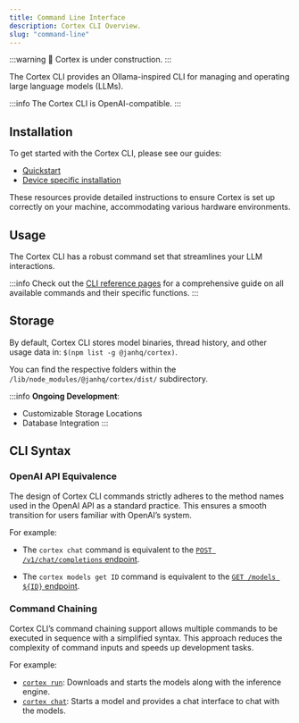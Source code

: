 ```yaml
---
title: Command Line Interface
description: Cortex CLI Overview.
slug: "command-line"
---
```


:::warning
🚧 Cortex is under construction.
:::

The Cortex CLI provides an Ollama-inspired CLI for managing and operating large language models (LLMs).

:::info
The Cortex CLI is OpenAI-compatible.
:::

## Installation

To get started with the Cortex CLI, please see our guides:

- [Quickstart](/docs/quickstart)
- [Device specific installation](/docs/category/installation)

These resources provide detailed instructions to ensure Cortex is set up correctly on your machine, accommodating various hardware environments.

## Usage

The Cortex CLI has a robust command set that streamlines your LLM interactions.

:::info
Check out the [CLI reference pages](/docs/cli) for a comprehensive guide on all available commands and their specific functions.
:::

## Storage

By default, Cortex CLI stores model binaries, thread history, and other usage data in:
`$(npm list -g @janhq/cortex)`.

You can find the respective folders within the `/lib/node_modules/@janhq/cortex/dist/` subdirectory.

:::info
**Ongoing Development**:

- Customizable Storage Locations
- Database Integration
  :::

## CLI Syntax
### OpenAI API Equivalence

The design of Cortex CLI commands strictly adheres to the method names used in the OpenAI API as a standard practice. This ensures a smooth transition for users familiar with OpenAI’s system.

For example:

- The `cortex chat` command is equivalent to the [`POST /v1/chat/completions` endpoint](/docs/cli/chat).

- The `cortex models get ID` command is equivalent to the [`GET /models ${ID}` endpoint](/docs/cli/models).

### Command Chaining

Cortex CLI’s command chaining support allows multiple commands to be executed in sequence with a simplified syntax. This approach reduces the complexity of command inputs and speeds up development tasks.

For example:

- [`cortex run`](/docs/cli/run): Downloads and starts the models along with the inference engine.
- [`cortex chat`](/docs/cli/chat): Starts a model and provides a chat interface to chat with the models.